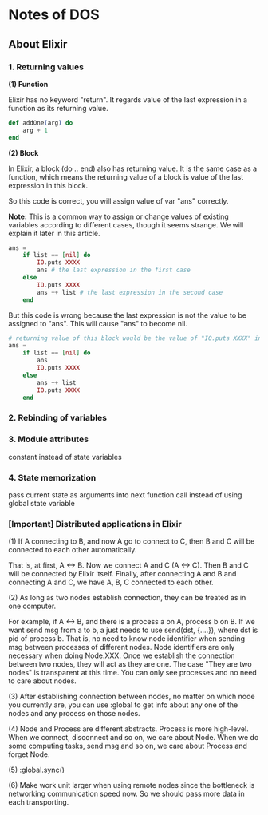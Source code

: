 # Notes of DOS

## About Elixir

### 1. Returning values 

**(1) Function**

Elixir has no keyword "return". It regards value of the last expression in a function as its returning value. 

```elixir
def addOne(arg) do
	arg + 1
end
```

**(2) Block**

In Elixir, a block (do .. end) also has returning value. It is the same case as a function, which means the returning value of a block is value of the last expression in this block.

So this code is correct, you will assign value of var "ans" correctly.

**Note:** This is a common way to assign or change values of existing variables according to different cases, though it seems strange. We will explain it later in this article.

```elixir
ans = 
	if list == [nil] do
		IO.puts XXXX
		ans # the last expression in the first case
	else
		IO.puts XXXX
		ans ++ list # the last expression in the second case
	end  

```

But this code is wrong because the last expression is not the value to be assigned to "ans". This will cause "ans" to become nil.

```elixir
# returning value of this block would be the value of "IO.puts XXXX" instead of what we want.
ans = 
	if list == [nil] do
		ans
		IO.puts XXXX 
	else
		ans ++ list
		IO.puts XXXX
	end  
```

### 2. Rebinding of variables



### 3. Module attributes

constant instead of state variables

### 4. State memorization

pass current state as arguments into next function call instead of using global state variable

### [Important] Distributed applications in Elixir

(1) If A connecting to B, and now A go to connect to C, then B and C will be connected to each other automatically.

That is, at first, A \<-\> B. Now we connect A and C (A \<-\> C). Then B and C will be connected by Elixir itself. Finally, after connecting A and B and connecting A and C, we have A, B, C connected to each other.

(2) As long as two nodes establish connection, they can be treated as in one computer.

For example, if A \<-\> B, and there is a process a on A, process b on B. If we want send msg from a to b, a just needs to use send(dst, {....}), where dst is pid of process b. That is, no need to know node identifier when sending msg between processes of different nodes. Node identifiers are only necessary when doing Node.XXX. Once we establish the connection between two nodes, they will act as they are one. The case "They are two nodes" is transparent at this time. You can only see processes and no need to care about nodes.

(3) After establishing connection between nodes, no matter on which node you currently are, you can use :global to get info about any one of the nodes and any process on those nodes.

(4) Node and Process are different abstracts. Process is more high-level. When we connect, disconnect and so on, we care about Node. When we do some computing tasks, send msg and so on, we care about Process and forget Node.

(5) :global.sync()

(6) Make work unit larger when using remote nodes since the bottleneck is networking communication speed now. So we should pass more data in each transporting.

